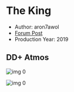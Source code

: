 # The King

* Author: aron7awol
* [Forum Post](https://www.avsforum.com/threads/bass-eq-for-filtered-movies.2995212/post-58767220)
* Production Year: 2019

## DD+ Atmos

![img 0](https://i.imgur.com/okMpDoO.jpg)

![img 0](https://i.imgur.com/acB5W6T.png)

